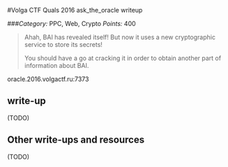 #Volga CTF Quals 2016 ask_the_oracle writeup

###*Category:* PPC, Web, Crypto *Points:* 400

> Ahah, BAI has revealed itself! But now it uses a new cryptographic service to store its secrets!
> 
> You should have a go at cracking it in order to obtain another part of information about BAI.

oracle.2016.volgactf.ru:7373

## write-up

(TODO)

## Other write-ups and resources

(TODO)

